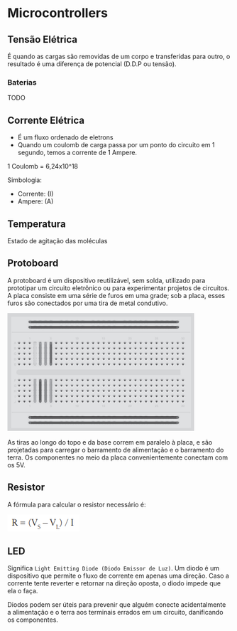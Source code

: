 # Microcontrollers

## Tensão Elétrica
É quando as cargas são removidas de um corpo e transferidas para outro, o resultado é uma diferença de potencial (D.D.P ou tensão).

### Baterias
TODO

## Corrente Elétrica
- É um fluxo ordenado de eletrons
- Quando um coulomb de carga passa por um ponto do circuito em 1 segundo, temos a corrente de 1 Ampere.

1 Coulomb = 6,24x10^18

Simbologia:
- Corrente: (I)
- Ampere: (A)

## Temperatura
Estado de agitação das moléculas

## Protoboard

A protoboard é um dispositivo reutilizável, sem solda, utilizado para prototipar um circuito
eletrônico ou para experimentar projetos de circuitos. A placa consiste em uma série de
furos em uma grade; sob a placa, esses furos são conectados por uma tira de metal condutivo.

![protoboard](./assets/protoboard.png "protoboard")

As tiras ao longo do topo e da base correm em paralelo à placa, e são projetadas para
carregar o barramento de alimentação e o barramento do terra. Os componentes no
meio da placa convenientemente conectam com os 5V.


## Resistor

A fórmula para calcular o resistor necessário é:

![Resistor](./assets/resistor-formula.png "Resistor")


## LED

Significa `Light Emitting Diode (Diodo Emissor de Luz)`. Um diodo é um dispositivo que permite o fluxo de corrente em apenas
uma direção. Caso a corrente tente reverter e retornar na direção oposta, o diodo impede que ela o faça.

Diodos podem ser úteis para prevenir que alguém conecte acidentalmente a alimentação e o terra aos terminais errados em um circuito, danificando os componentes.

